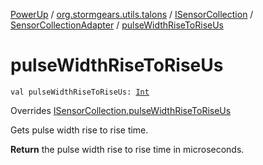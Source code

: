 [PowerUp](../../../index.md) / [org.stormgears.utils.talons](../../index.md) / [ISensorCollection](../index.md) / [SensorCollectionAdapter](index.md) / [pulseWidthRiseToRiseUs](./pulse-width-rise-to-rise-us.md)

# pulseWidthRiseToRiseUs

`val pulseWidthRiseToRiseUs: `[`Int`](https://kotlinlang.org/api/latest/jvm/stdlib/kotlin/-int/index.html)

Overrides [ISensorCollection.pulseWidthRiseToRiseUs](../pulse-width-rise-to-rise-us.md)

Gets pulse width rise to rise time.

**Return**
the pulse width rise to rise time in microseconds.

